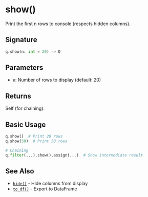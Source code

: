 # show()

Print the first n rows to console (respects hidden columns).

## Signature

```python
q.show(n: int = 20) -> Q
```

## Parameters

- `n`: Number of rows to display (default: 20)

## Returns

Self (for chaining).

## Basic Usage

```python
q.show()  # Print 20 rows
q.show(50)  # Print 50 rows

# Chaining
q.filter(...).show().assign(...)  # Show intermediate result
```

## See Also

- [`hide()`](hide.md) - Hide columns from display
- [`to_df()`](to_df.md) - Export to DataFrame
